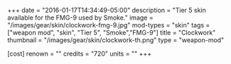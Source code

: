 +++
date = "2016-01-17T14:34:49-05:00"
description = "Tier 5 skin available for the FMG-9 used by Smoke."
image = "/images/gear/skin/clockwork-fmg-9.jpg"
mod-types = "skin"
tags = ["weapon mod", "skin", "Tier 5", "Smoke","FMG-9"]
title = "Clockwork"
thumbnail = "/images/gear/skin/clockwork-th.png"
type = "weapon-mod"

[cost]
  renown = ""
  credits = "720"
  units = ""
+++
